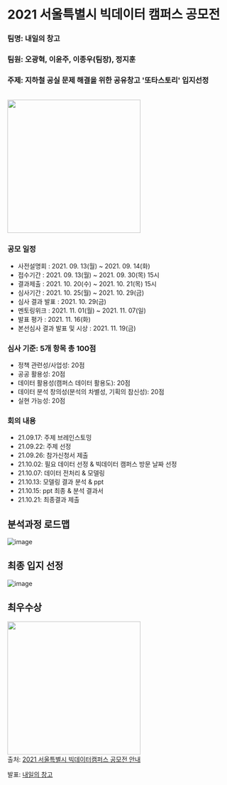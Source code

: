 <h1> 2021 서울특별시 빅데이터 캠퍼스 공모전</h1>
<h3>팀명: 내일의 창고</h3>
<h3>팀원: 오광혁, 이윤주, 이종우(팀장), 정지훈</h3>
<h3>주제: 지하철 공실 문제 해결을 위한 공유창고 '또타스토리' 입지선정</h3><br>

<img src = 'https://user-images.githubusercontent.com/71007836/137284524-e2f0e08b-39e1-463b-b15c-4b9371b935e8.png' width = '300' hegiht = '500'>

<h3>공모 일정</h3>
<ul>
  <li>사전설명회 : 2021. 09. 13(월) ~ 2021. 09. 14(화)</li>
  <li>접수기간 : 2021. 09. 13(월) ~ 2021. 09. 30(목) 15시</li>
  <li>결과제출 : 2021. 10. 20(수) ~ 2021. 10. 21(목) 15시</li>
  <li>심사기간 : 2021. 10. 25(월) ~ 2021. 10. 29(금)</li>
  <li>심사 결과 발표 : 2021. 10. 29(금)</li>
  <li>멘토링위크 : 2021. 11. 01(월) ~ 2021. 11. 07(일)</li>
  <li>발표 평가 : 2021. 11. 16(화)</li>
  <li>본선심사 결과 발표 및 시상 : 2021. 11. 19(금)</li>
</ul>

<h3>심사 기준: 5개 항목 총 100점</h3>
<ul>
  <li>정책 관련성/사업성: 20점</li>
  <li>공공 활용성: 20점</li>
  <li>데이터 활용성(캠퍼스 데이터 활용도): 20점</li>
  <li>데이터 분석 창의성(분석의 차별성, 기획의 참신성): 20점</li>
  <li>실현 가능성: 20점</li>
</ul>

<h3>회의 내용</h3>
<ul>
  <li>21.09.17: 주제 브레인스토밍</li>
  <li>21.09.22: 주제 선정</li>
  <li>21.09.26: 참가신청서 제출</li>
  <li>21.10.02: 필요 데이터 선정 & 빅데이터 캠퍼스 방문 날짜 선정</li>
  <li>21.10.07: 데이터 전처리 & 모델링</li>
  <li>21.10.13: 모델링 결과 분석 & ppt</li>
  <li>21.10.15: ppt 최종 & 분석 결과서</li>
  <li>21.10.21: 최종결과 제출</li>
</ul>

<h2>분석과정 로드맵</h2>

![image](https://user-images.githubusercontent.com/71007836/138241388-80359948-f384-4319-8ea4-89cfb10487f3.png)

<h2>최종 입지 선정</h2>

![image](https://user-images.githubusercontent.com/71007836/138242042-b3c67d26-8970-4ce7-befa-c5efad7d3863.png)
<br>
<h2>최우수상</h2>

<img src = 'https://scontent-gmp1-1.xx.fbcdn.net/v/t39.30808-6/265919878_4709747639116720_6026980229866988393_n.jpg?_nc_cat=103&ccb=1-5&_nc_sid=730e14&_nc_ohc=inqtLivR3rMAX-oHQH4&tn=D6WL4VEYvxwIAhWW&_nc_ht=scontent-gmp1-1.xx&oh=00_AT-0MPycNKQp3xkxw-EOgKhW__oNwdxvaGoIdoqAImI80A&oe=61F07DED' width = '300' hegiht = '500'>

<br>
출처: <a target = "_blank" href = "https://bigdata.seoul.go.kr/noti/selectNoti.do?r_id=P710&bbs_seq=468&sch_type=&sch_text=&currentPage=1" >2021 서울특별시 빅데이터캠퍼스 공모전 안내</a>

발표: <a target = "_blank" href = "https://bigdata.seoul.go.kr/noti/selectNoti.do?r_id=P260&bbs_seq=501&ac_type=A1&sch_type=&sch_text=&currentPage=1">내일의 창고</a>
